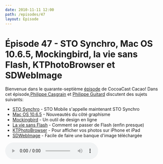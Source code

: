 ```yaml
---
date: 2010-11-11 12:00
path: /episodes/47
layout: Episode
---
```

# Épisode 47 - STO Synchro, Mac OS 10.6.5, Mockingbird, la vie sans Flash, KTPhotoBrowser et SDWebImage
<p>Bienvenue dans le quarante-septième <a href="https://archive.org/download/cacaocast/cacaocast_47.mp3" title="CocoaCast Cacao Episode 47">épisode</a> de CocoaCast Cacao! Dans cet épisode,<a href="http://www.twitter.com/philippec" title="Philippe Casgrain sur Twitter">Philippe Casgrain</a> et <a href="http://www.twitter.com/philippeguitard" title="Philippe Guitard sur Twitter">Philippe Guitard</a> discutent des sujets suivants:</p>
<ul><li><a href="http://itunes.apple.com/fr/app/sto-synchro/id352223967?mt=8" title="STO Synchro">STO Synchro</a> - STO Mobile s'appelle maintenant STO Synchro</li>
<li><a href="http://support.apple.com/kb/HT4250" title="Mac OS 10.6.5">Mac OS 10.6.5</a> - Nouveautés du côté graphisme</li>
<li><a href="https://gomockingbird.com/" title="Mockingbird">Mockingbird</a> - Un outil de design en ligne</li>
<li><a href="http://daringfireball.net/2010/11/flash_free_and_cheating_with_google_chrome" title="La vie sans Flash">La vie sans Flash</a> - Comment se passer de Flash (enfin presque)</li>
<li><a href="http://github.com/kirbyt/KTPhotoBrowser" title="KTPhotoBrowser">KTPhotoBrowser</a> - Pour afficher vos photos sur iPhone et iPad</li>
<li><a href="http://github.com/rs/SDWebImage" title="SDWebImage">SDWebImage</a> - Facile de faire une banque d'image téléchargée</li>
</ul>
<p><audio controls><source src="https://archive.org/download/cacaocast/cacaocast_47.mp3" type="audio/mpeg"><source src="https://archive.org/download/cacaocast/cacaocast_47.mp3" type="audio/mp4">Votre navigateur ne supporte pas l'élément audio / Your browser does not support the audio element.</audio></p>
